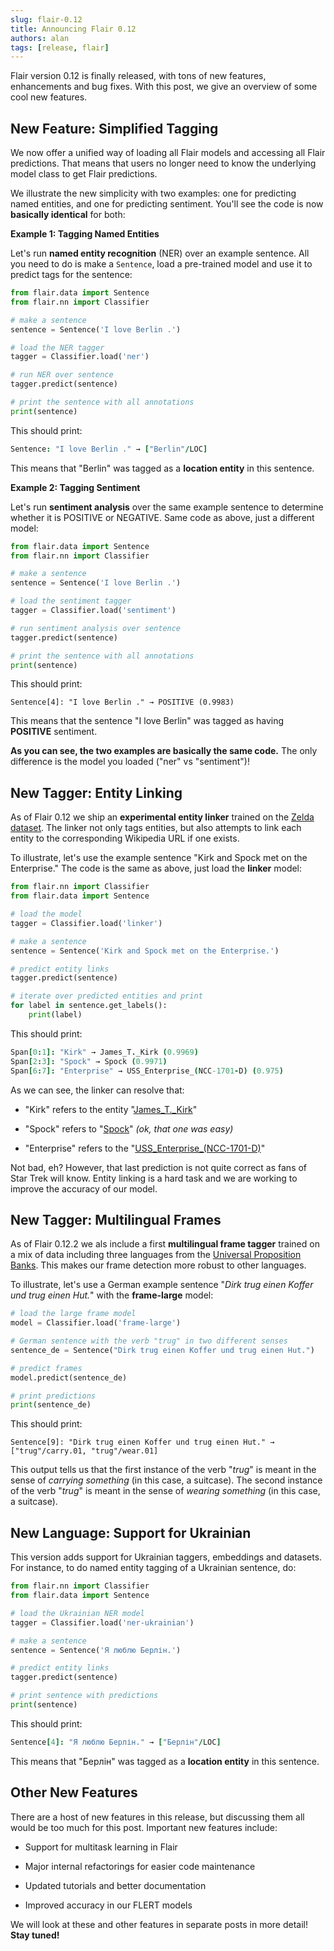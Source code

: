```yaml
---
slug: flair-0.12
title: Announcing Flair 0.12
authors: alan
tags: [release, flair]
---
```


Flair version 0.12 is finally released, with tons of new features, enhancements and bug fixes. With this post, we give an overview of some cool new features.

<!--truncate-->

## New Feature: Simplified Tagging

We now offer a unified way of loading all Flair models and accessing all Flair predictions. That means that users no longer need to know the underlying model class to get Flair predictions.

We illustrate the new simplicity with two examples: one for predicting named entities, and one for predicting sentiment. You'll see the code is now **basically identical** for both:

**Example 1: Tagging Named Entities**

Let's run **named entity recognition** (NER) over an example sentence. All you need to do is make a `Sentence`, load a pre-trained model and use it to predict tags for the sentence:

```python
from flair.data import Sentence
from flair.nn import Classifier

# make a sentence
sentence = Sentence('I love Berlin .')

# load the NER tagger
tagger = Classifier.load('ner')

# run NER over sentence
tagger.predict(sentence)

# print the sentence with all annotations
print(sentence)
```

This should print:

```coffeescript
Sentence: "I love Berlin ." → ["Berlin"/LOC]
```

This means that "Berlin" was tagged as a **location entity** in this sentence.

**Example 2: Tagging Sentiment**

Let's run **sentiment analysis** over the same example sentence to determine whether it is POSITIVE or NEGATIVE. Same code as above, just a different model:

```python
from flair.data import Sentence
from flair.nn import Classifier

# make a sentence
sentence = Sentence('I love Berlin .')

# load the sentiment tagger
tagger = Classifier.load('sentiment')

# run sentiment analysis over sentence
tagger.predict(sentence)

# print the sentence with all annotations
print(sentence)
```

This should print:

```console
Sentence[4]: "I love Berlin ." → POSITIVE (0.9983)
```

This means that the sentence "I love Berlin" was tagged as having **POSITIVE** sentiment.

**As you can see, the two examples are basically the same code.** The only difference is the model you loaded ("ner" vs "sentiment")!

## New Tagger: Entity Linking

As of Flair 0.12 we ship an **experimental entity linker** trained on the [Zelda dataset](https://github.com/flairNLP/zelda). The linker not only tags entities, but also attempts to link each entity to the corresponding Wikipedia URL if one exists.

To illustrate, let's use the example sentence "Kirk and Spock met on the Enterprise." The code is the same as above, just load the **linker** model:

```python
from flair.nn import Classifier
from flair.data import Sentence

# load the model
tagger = Classifier.load('linker')

# make a sentence
sentence = Sentence('Kirk and Spock met on the Enterprise.')

# predict entity links
tagger.predict(sentence)

# iterate over predicted entities and print
for label in sentence.get_labels():
    print(label)
```

This should print:

```coffeescript
Span[0:1]: "Kirk" → James_T._Kirk (0.9969)
Span[2:3]: "Spock" → Spock (0.9971)
Span[6:7]: "Enterprise" → USS_Enterprise_(NCC-1701-D) (0.975)
```

As we can see, the linker can resolve that:

* "Kirk" refers to the entity "[James\_T.\_Kirk](https://en.wikipedia.org/wiki/James_T._Kirk)"
    
* "Spock" refers to "[Spock](https://en.wikipedia.org/wiki/Spock)" *(ok, that one was easy)*
    
* "Enterprise" refers to the "[USS\_Enterprise\_(NCC-1701-D)](https://en.wikipedia.org/wiki/USS_Enterprise_(NCC-1701-D))"
    

Not bad, eh? However, that last prediction is not quite correct as fans of Star Trek will know. Entity linking is a hard task and we are working to improve the accuracy of our model.

## New Tagger: Multilingual Frames

As of Flair 0.12.2 we als include a first **multilingual frame tagger** trained on a mix of data including three languages from the [Universal Proposition Banks](https://universalpropositions.github.io/). This makes our frame detection more robust to other languages. 

To illustrate, let's use a German example sentence "_Dirk trug einen Koffer und trug einen Hut._" with the **frame-large** model:

```python
# load the large frame model
model = Classifier.load('frame-large')

# German sentence with the verb "trug" in two different senses
sentence_de = Sentence("Dirk trug einen Koffer und trug einen Hut.")

# predict frames
model.predict(sentence_de)

# print predictions
print(sentence_de) 
```

This should print:

```
Sentence[9]: "Dirk trug einen Koffer und trug einen Hut." → ["trug"/carry.01, "trug"/wear.01]
```

This output tells us that the first instance of the verb "_trug_" is meant in the sense of _carrying something_ (in this case, a suitcase). The second instance of the verb "_trug_" is meant in the sense of _wearing something_ (in this case, a suitcase).


## New Language: Support for Ukrainian

This version adds support for Ukrainian taggers, embeddings and datasets. For instance, to do named entity tagging of a Ukrainian sentence, do:

```python
from flair.nn import Classifier
from flair.data import Sentence

# load the Ukrainian NER model
tagger = Classifier.load('ner-ukrainian')

# make a sentence
sentence = Sentence('Я люблю Берлін.')

# predict entity links
tagger.predict(sentence)

# print sentence with predictions
print(sentence)
```

This should print:

```coffeescript
Sentence[4]: "Я люблю Берлін." → ["Берлін"/LOC]
```

This means that "Берлін" was tagged as a **location entity** in this sentence.

## Other New Features

There are a host of new features in this release, but discussing them all would be too much for this post. Important new features include:

* Support for multitask learning in Flair
    
* Major internal refactorings for easier code maintenance
    
* Updated tutorials and better documentation
    
* Improved accuracy in our FLERT models
    

We will look at these and other features in separate posts in more detail! **Stay tuned!**
